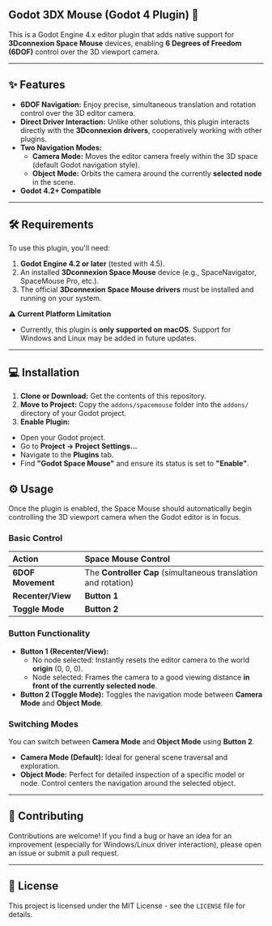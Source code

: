 ## Godot 3DX Mouse (Godot 4 Plugin) 🚀

This is a Godot Engine 4.x editor plugin that adds native support for **3Dconnexion Space Mouse** devices, enabling **6 Degrees of Freedom (6DOF)** control over the 3D viewport camera.

---

## ✨ Features

* **6DOF Navigation:** Enjoy precise, simultaneous translation and rotation control over the 3D editor camera.
* **Direct Driver Interaction:** Unlike other solutions, this plugin interacts directly with the **3Dconnexion drivers**, cooperatively working with other plugins.
* **Two Navigation Modes:**
  * **Camera Mode:** Moves the editor camera freely within the 3D space (default Godot navigation style).
  * **Object Mode:** Orbits the camera around the currently **selected node** in the scene.
* **Godot 4.2+ Compatible**

---

## 🛠️ Requirements

To use this plugin, you'll need:

1.  **Godot Engine 4.2 or later** (tested with 4.5).
2.  An installed **3Dconnexion Space Mouse** device (e.g., SpaceNavigator, SpaceMouse Pro, etc.).
3.  The official **3Dconnexion Space Mouse drivers** must be installed and running on your system.

**⚠️ Current Platform Limitation**

* Currently, this plugin is **only supported on macOS**. Support for Windows and Linux may be added in future updates.

---

## 💻 Installation

1.  **Clone or Download:** Get the contents of this repository.
2.  **Move to Project:** Copy the `addons/spacemouse` folder into the `addons/` directory of your Godot project.
3.  **Enable Plugin:**
  * Open your Godot project.
  * Go to **Project -> Project Settings...**
  * Navigate to the **Plugins** tab.
  * Find **"Godot Space Mouse"** and ensure its status is set to **"Enable"**.

## ⚙️ Usage

Once the plugin is enabled, the Space Mouse should automatically begin controlling the 3D viewport camera when the Godot editor is in focus.

### Basic Control

| Action | Space Mouse Control |
| :--- | :--- |
| **6DOF Movement** | The **Controller Cap** (simultaneous translation and rotation) |
| **Recenter/View** | **Button 1** |
| **Toggle Mode** | **Button 2** |

### Button Functionality

* **Button 1 (Recenter/View):**
  * No node selected: Instantly resets the editor camera to the world **origin** (0, 0, 0).
  * Node selected: Frames the camera to a good viewing distance **in front of the currently selected node**.
* **Button 2 (Toggle Mode):** Toggles the navigation mode between **Camera Mode** and **Object Mode**.

### Switching Modes

You can switch between **Camera Mode** and **Object Mode** using **Button 2**.

* **Camera Mode (Default):** Ideal for general scene traversal and exploration.
* **Object Mode:** Perfect for detailed inspection of a specific model or node. Control centers the navigation around the selected object.

---

## 🤝 Contributing

Contributions are welcome! If you find a bug or have an idea for an improvement (especially for Windows/Linux driver interaction), please open an issue or submit a pull request.

---

## 📄 License

This project is licensed under the MIT License - see the `LICENSE` file for details.
